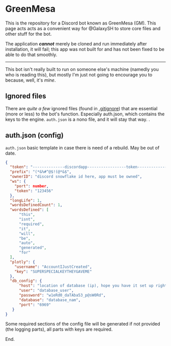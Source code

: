 # GreenMesa
This is the repository for a Discord bot known as GreenMesa (GM). This page acts acts as a convenient way for @GalaxySH to store core files and other stuff for the bot. 

The application ***cannot*** merely be cloned and run immediately after installation, it will fail; this app was not built for and has not been fixed to be able to do that smoothly.

---

This bot isn't really built to run on someone else's machine (namedly you who is reading this), but mostly I'm just not going to encourage you to because, well, it's *mine*.

## Ignored files
There are *quite a few* ignored files (found in [.gitignore](.gitignore)) that are essential (more or less) to the bot's function. Especially auth.json, which contains the keys to the engine. `auth.json` is a nono file, and it will stay that way. .

## auth.json (config)
`auth.json` basic template in case there is need of a rebuild. May be out of date.
```json
{
  "token": "--------------discordapp-----------------token------------------",
  "prefix": "(*&%#^@$!(@*&$",
  "ownerID": "discord snowflake id here, app must be owned",
  "ws": {
    "port": number,
    "token": "123456"
  },
  "longLife": 1,
  "wordsDefinedCount": 1,
  "wordsDefined": [
      "this",
      "isnt",
      "required",
      "it",
      "will",
      "be",
      "auto",
      "generated",
      "for"
  ],
  "plotly": {
    "username": "AccountIJustCreated",
    "key": "SUPERSPECIALKEYTHEYGAVEME"
  },
  "db_config": {
      "host": "location of database (ip), hope you have it set up right",
      "user": "database_user",
      "password": "w1eRd0_daTAba53_p@sW0Rd",
      "database": "database_nam",
      "port": "6969"
   }
}
```
Some required sections of the config file will be generated if not provided (the logging parts), all parts with keys are required.


End.
